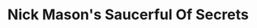 ---
title: "Nick Mason's Saucerful Of Secrets"
summary: "Nick Mason´s of music revival. Primarily only a live show act to play the more early space-rock oriented music from Pink Floyd made from 1967-1972."
slug: "nick-mason-s-saucerful-of-secrets"
image: "nick-mason-s-saucerful-of-secrets.jpg"
apple_music_artist_url: "https://music.apple.com/gb/artist/nick-masons-saucerful-of-secrets/1495413096"
wikipedia_url: "none"
---